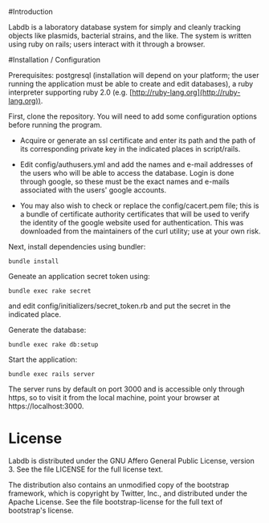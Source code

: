 #Introduction

Labdb is a laboratory database system for simply and cleanly tracking objects like plasmids, bacterial strains, and the like.  The system is written using ruby on rails; users interact with it through a browser.

#Installation / Configuration

Prerequisites: postgresql (installation will depend on your platform; the user running the application must be able to create and edit databases), a ruby interpreter supporting ruby 2.0 (e.g. [http://ruby-lang.org](http://ruby-lang.org)).

First, clone the repository.  You will need to add some configuration options before running the program.

 - Acquire or generate an ssl certificate and enter its path and the path of its corresponding private key in the indicated places in script/rails.

 - Edit config/authusers.yml and add the names and e-mail addresses of the users who will be able to access the database.  Login is done through google, so these must be the exact names and e-mails associated with the users' google accounts.

 - You may also wish to check or replace the config/cacert.pem file; this is a bundle of certificate authority certificates that will be used to verify the identity of the google website used for authentication.  This was downloaded from the maintainers of the curl utility; use at your own risk.

 
Next, install dependencies using bundler:

`bundle install`

Geneate an application secret token using:

`bundle exec rake secret`

and edit config/initializers/secret_token.rb and put the secret in the indicated place.

Generate the database:

`bundle exec rake db:setup`

Start the application:

`bundle exec rails server`

The server runs by default on port 3000 and is accessible only through https, so to visit it from the local machine, point your browser at https://localhost:3000.

# License

Labdb is distributed under the GNU Affero General Public License, version 3.  See the file LICENSE for the full license text.

The distribution also contains an unmodified copy of the bootstrap framework, which is copyright by Twitter, Inc., and distributed under the Apache License.  See the file bootstrap-license for the full text of bootstrap's license.



